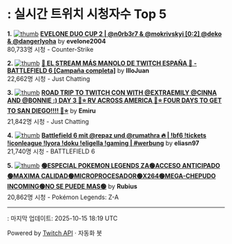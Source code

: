 # : 실시간 트위치 시청자수 Top 5

**1.** [![thumb](https://static-cdn.jtvnw.net/previews-ttv/live_user_evelone2004-320x180.jpg)](https://twitch.tv/evelone2004)
**[EVELONE DUO CUP 2 | @n0rb3r7 & @mokrivskyi [0:2] @deko & @dangerlyoha](https://twitch.tv/evelone2004)** by **evelone2004**<br>80,733명 시청  - Counter-Strike

**2.** [![thumb](https://static-cdn.jtvnw.net/previews-ttv/live_user_illojuan-320x180.jpg)](https://twitch.tv/IlloJuan)
**[👏 EL STREAM MÁS MANOLO DE TWITCH ESPAÑA 👏 - BATTLEFIELD 6 [Campaña completa]](https://twitch.tv/IlloJuan)** by **IlloJuan**<br>22,662명 시청  - Just Chatting

**3.** [![thumb](https://static-cdn.jtvnw.net/previews-ttv/live_user_emiru-320x180.jpg)](https://twitch.tv/Emiru)
**[ROAD TRIP TO TWITCH CON WITH @EXTRAEMILY @CINNA AND @BONNIE :) DAY 3 🩷⭐ RV ACROSS AMERICA 🩷⭐ FOUR DAYS TO GET TO SAN DIEGO!!!! 🩷⭐](https://twitch.tv/Emiru)** by **Emiru**<br>21,842명 시청  - Just Chatting

**4.** [![thumb](https://static-cdn.jtvnw.net/previews-ttv/live_user_eliasn97-320x180.jpg)](https://twitch.tv/eliasn97)
**[Battlefield 6 mit @repaz und @rumathra 🔥 | !bf6 !tickets !iconleague !lyora !doku !eligella !gaming | #werbung](https://twitch.tv/eliasn97)** by **eliasn97**<br>21,740명 시청  - BATTLEFIELD 6

**5.** [![thumb](https://static-cdn.jtvnw.net/previews-ttv/live_user_rubius-320x180.jpg)](https://twitch.tv/Rubius)
**[🟢ESPECIAL POKEMON LEGENDS ZA🟢ACCESO ANTICIPADO🟢MAXIMA CALIDAD🟢MICROPROCESADOR🟢X264🟢MEGA-CHEPUDO INCOMING🟢NO SE PUEDE MAS🟢](https://twitch.tv/Rubius)** by **Rubius**<br>20,862명 시청  - Pokémon Legends: Z-A


---
: 마지막 업데이트: 2025-10-15 18:19 UTC

Powered by [Twitch API](https://dev.twitch.tv/docs/api/reference) · 자동화 봇